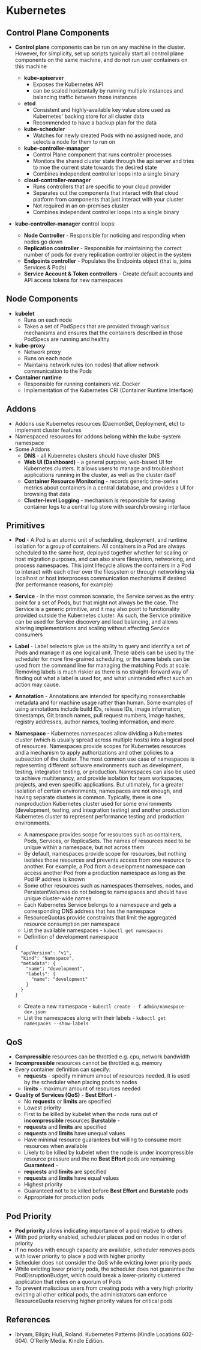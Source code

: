 # Kubernetes

## Control Plane Components

* **Control plane** components can be run on any machine in the cluster. However, for simplicity, set up scripts typically start all control plane components on the same machine, and do not run user containers on this machine
  * **kube-apiserver**
    * Exposes the Kubernetes API
    * can be scaled horizontally by running multiple instances and balancing traffic between those instances
  * **etcd**
    * Consistent and highly-available key value store used as Kubernetes' backing store for all cluster data
    * Recommended to have a backup plan for the data
  * **kube-scheduler**
    * Watches for newly created Pods with no assigned node, and selects a node for them to run on
  * **kube-controller-manager**
    * Control Plane component that runs controller processes
    * Monitors the shared cluster state through the api server and tries to moe the current state towards the desired state
    * Combines independent controller loops into a single binary
  * **cloud-controller-manager**
    * Runs controllers that are specific to your cloud provider
    * Separates out the components that interact with that cloud platform from components that just interact with your cluster
    * Not required in an on-premises cluster
    * Combines independent controller loops into a single binary

* **kube-controller-manager** control loops:
  * **Node Controller** - Responsible for noticing and responding when nodes go down
  * **Replication controller** - Responsible for maintaining the correct number of pods for every replication controller object in the system
  * **Endpoints controller** - Populates the Endpoints object (that is, joins Services & Pods)
  * **Service Account & Token controllers** - Create default accounts and API access tokens for new namespaces

## Node Components

* **kubelet**
  * Runs on each node
  * Takes a set of PodSpecs that are provided through various mechanisms and ensures that the containers described in those PodSpecs are running and healthy
* **kube-proxy**
  * Network proxy
  * Runs on each node
  * Maintains network rules (on nodes) that allow network communication to the Pods
* **Container runtime**
  * Responsible for running containers viz. Docker
  * Implementation of the Kubernetes CRI (Container Runtime Interface)

## Addons

* Addons use Kubernetes resources (DaemonSet, Deployment, etc) to implement cluster features
* Namespaced resources for addons belong within the kube-system namespace
* Some Addons
  * **DNS** - all Kubernetes clusters should have cluster DNS
  * **Web UI (Dashboard)** - a general purpose, web-based UI for Kubernetes clusters. It allows users to manage and troubleshoot applications running in the cluster, as well as the cluster itself
  * **Container Resource Monitoring** - records generic time-series metrics about containers in a central database, and provides a UI for browsing that data
  * **Cluster-level Logging** - mechanism is responsible for saving container logs to a central log store with search/browsing interface

## Primitives

* **Pod** - A Pod is an atomic unit of scheduling, deployment, and runtime isolation for a group of containers. All containers in a Pod are always scheduled to the same host, deployed together whether for scaling or host migration purposes, and can also share filesystem, networking, and process namespaces. This joint lifecycle allows the containers in a Pod to interact with each other over the filesystem or through networking via localhost or host interprocess communication mechanisms if desired (for performance reasons, for example)

* **Service** - In the most common scenario, the Service serves as the entry point for a set of Pods, but that might not always be the case. The Service is a generic primitive, and it may also point to functionality provided outside the Kubernetes cluster. As such, the Service primitive can be used for Service discovery and load balancing, and allows altering implementations and scaling without affecting Service consumers

* **Label** - Label selectors give us the ability to query and identify a set of Pods and manage it as one logical unit. These labels can be used by the scheduler for more fine-grained scheduling, or the same labels can be used from the command line for managing the matching Pods at scale. Removing labels is much riskier as there is no straight-forward way of finding out what a label is used for, and what unintended effect such an action may cause.

* **Annotation** - Annotations are intended for specifying nonsearchable metadata and for machine usage rather than human. Some examples of using annotations include build IDs, release IDs, image information, timestamps, Git branch names, pull request numbers, image hashes, registry addresses, author names, tooling information, and more.

* **Namespace** - Kubernetes namespaces allow dividing a Kubernetes cluster (which is usually spread across multiple hosts) into a logical pool of resources. Namespaces provide scopes for Kubernetes resources and a mechanism to apply authorizations and other policies to a subsection of the cluster. The most common use case of namespaces is representing different software environments such as development, testing, integration testing, or production. Namespaces can also be used to achieve multitenancy, and provide isolation for team workspaces, projects, and even specific applications. But ultimately, for a greater isolation of certain environments, namespaces are not enough, and having separate clusters is common. Typically, there is one nonproduction Kubernetes cluster used for some environments (development, testing, and integration testing) and another production Kubernetes cluster to represent performance testing and production environments.
  * A namespace provides scope for resources such as containers, Pods, Services, or ReplicaSets. The names of resources need to be unique within a namespace, but not across them
  * By default, namespaces provide scope for resources, but nothing isolates those resources and prevents access from one resource to another. For example, a Pod from a development namespace can access another Pod from a production namespace as long as the Pod IP address is known
  * Some other resources such as namespaces themselves, nodes, and PersistentVolumes do not belong to namespaces and should have unique cluster-wide names
  * Each Kubernetes Service belongs to a namespace and gets a corresponding DNS address that has the namespace
  * ResourceQuotas provide constraints that limit the aggregated resource consumption per namespace
  * List the available namespaces - `kubectl get namespaces`
  * Definition of development namespace
  ```
  {
    "apiVersion": "v1",
    "kind": "Namespace",
    "metadata": {
      "name": "development",
      "labels": {
        "name": "development"
      }
    }
  }
  ```
  * Create a new namespace - `kubectl create - f admin/namespace-dev.json`
  * List the namespaces along with their labels - `kubectl get namespaces --show-labels`


  

## QoS

* **Compressible** resources can be throttled e.g. cpu, network bandwidth
* **Incompressible** resources cannot be throttled e.g. memory
* Every container definition can specify:
  * **requests** - specify minimum amout of resources needed. It is used by the scheduler when placing pods to nodes
  * **limits** - maximum amount of resources needed
* **Quality of Services (QoS)** - 
  **Best Effort** - 
    * No **requests** or **limits** are specified
    * Lowest priority
    * First to be killed by kubelet when the node runs out of **incompressible** resources
  **Burstable** -
    * **requests** and **limits** are specified
    * **requests** and **limits** have unequal values
    * Have minimal resource guarantees but willing to consume more resources when available
    * Likely to be killed by kubelet when the node is under incompressible resource pressure and the no **Best Effort** pods are remaining
  **Guaranteed** -
    * **requests** and **limits** are specified
    * **requests** and **limits** have equal values
    * Highest priority
    * Guaranteed not to be killed before **Best Effort** and **Burstable** pods
    * Appropriate for production pods

## Pod Priority

* **Pod priority** allows indicating importance of a pod relative to others
* With pod priority enabled, scheduler places pod on nodes in order of priority
* If no nodes with enough capacity are available, scheduler removes pods with lower priority to place a pod with higher priority
* Scheduler does not consider the QoS while evicting lower priority pods
* While evicting lower priority pods, the scheduler does not guarantee the PodDisruptionBudget, which could break a lower-priority clustered application that relies on a quorum of Pods
* To prevent maliscious users from creating pods with a very high priority evicting all other critical pods, the administrators can enforce ResourceQuota reserving higher priority values for critical pods

## References

* Ibryam, Bilgin; Huß, Roland. Kubernetes Patterns (Kindle Locations 602-604). O'Reilly Media. Kindle Edition. 